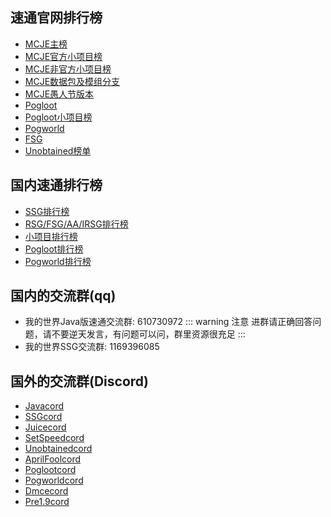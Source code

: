 ## 速通官网排行榜
- [MCJE主榜](https://www.speedrun.com/mc)
- [MCJE官方小项目榜](https://www.speedrun.com/mcce)
- [MCJE非官方小项目榜](https://www.speedrun.com/mc_juice)
- [MCJE数据包及模组分支](https://www.speedrun.com/mc_dmce)
- [MCJE愚人节版本](https://www.speedrun.com/mc_af)
- [Pogloot](https://www.speedrun.com/mc_pogloot)
- [Pogloot小项目榜](https://www.speedrun.com/pogloot_ce)
- [Pogworld](https://www.speedrun.com/mc_pogworld)
- [FSG](https://www.speedrun.com/fsg)
- [Unobtained榜单](https://www.speedrun.com/mcu)

## 国内速通排行榜
- [SSG排行榜](https://docs.qq.com/sheet/DQVRieXNlQXRoWExp?tab=g7xw8b)
- [RSG/FSG/AA/IRSG排行榜](https://docs.qq.com/sheet/DZnVPZ0JhTGVWdFZi?tab=ueotvc&u=84b62a1218d04a39b3f1e0a112fe2e16)
- [小项目排行榜](https://docs.qq.com/sheet/DU05tbHd6bmJMS3Fx?tab=0o20fk)
- [Pogloot排行榜](https://docs.qq.com/sheet/DU0xUR2dSU1JUS0JT)
- [Pogworld排行榜](https://docs.qq.com/sheet/DU0ZQUllOTG5pTHdI)

## 国内的交流群(qq)
- 我的世界Java版速通交流群: 610730972
  ::: warning 注意
  进群请正确回答问题，请不要逆天发言，有问题可以问，群里资源很充足
  :::
- 我的世界SSG交流群: 1169396085

## 国外的交流群(Discord)
- [Javacord](https://discord.com/invite/jmdFn3C)
- [SSGcord](https://discord.gg/cKVtxp7aTW)
- [Juicecord](https://discord.gg/86dEKpKX6r)
- [SetSpeedcord](https://discord.gg/3N8hP8U72z)
- [Unobtainedcord](https://discord.gg/Sgb9rhkDJF)
- [AprilFoolcord](https://discord.gg/GAA9uzCZ2Z)
- [Poglootcord](https://discord.gg/ZZ7NBWKVSD)
- [Pogworldcord](https://discord.gg/YwHVXcRVYV)
- [Dmcecord](https://discord.gg/GqzFcpxSFj)
- [Pre1.9cord](https://discord.gg/g6uCRxgxGj)